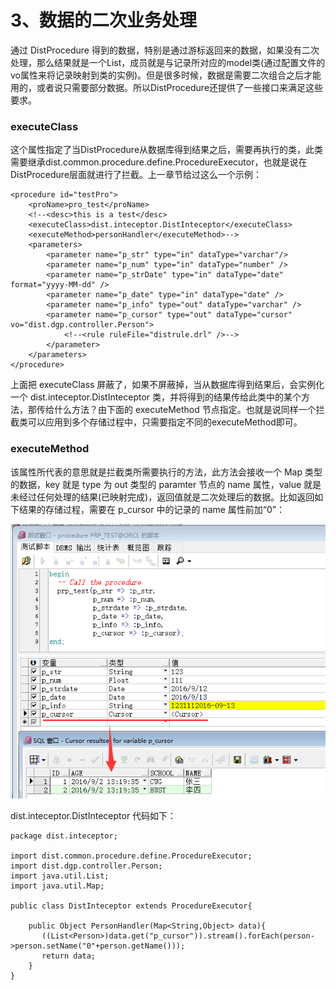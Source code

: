 # 3、数据的二次业务处理

通过 DistProcedure 得到的数据，特别是通过游标返回来的数据，如果没有二次处理，那么结果就是一个List，成员就是与记录所对应的model类(通过配置文件的vo属性来将记录映射到类的实例)。但是很多时候，数据是需要二次组合之后才能用的，或者说只需要部分数据。所以DistProcedure还提供了一些接口来满足这些要求。

### executeClass
这个属性指定了当DistProcedure从数据库得到结果之后，需要再执行的类，此类需要继承dist.common.procedure.define.ProcedureExecutor，也就是说在DistProcedure层面就进行了拦截。上一章节给过这么一个示例：

```
<procedure id="testPro">
    <proName>pro_test</proName>
    <!--<desc>this is a test</desc>
    <executeClass>dist.inteceptor.DistInteceptor</executeClass>
    <executeMethod>personHandler</executeMethod>-->
    <parameters>
        <parameter name="p_str" type="in" dataType="varchar"/>
        <parameter name="p_num" type="in" dataType="number" />
        <parameter name="p_strDate" type="in" dataType="date" format="yyyy-MM-dd" />
        <parameter name="p_date" type="in" dataType="date" />
        <parameter name="p_info" type="out" dataType="varchar" />
        <parameter name="p_cursor" type="out" dataType="cursor" vo="dist.dgp.controller.Person">
            <!--<rule ruleFile="distrule.drl" />-->
        </parameter>
    </parameters>
</procedure>
```
上面把 executeClass 屏蔽了，如果不屏蔽掉，当从数据库得到结果后，会实例化一个 dist.inteceptor.DistInteceptor 类，并将得到的结果传给此类中的某个方法，那传给什么方法？由下面的 executeMethod 节点指定。也就是说同样一个拦截类可以应用到多个存储过程中，只需要指定不同的executeMethod即可。

### executeMethod
该属性所代表的意思就是拦截类所需要执行的方法，此方法会接收一个 Map 类型的数据，key 就是 type 为 out 类型的 paramter 节点的 name 属性，value 就是未经过任何处理的结果(已映射完成)，返回值就是二次处理后的数据。比如返回如下结果的存储过程，需要在 p_cursor 中的记录的 name 属性前加“0”：

![](https://raw.githubusercontent.com/DistChen/distprocedure/master/docs/images/3.png)

dist.inteceptor.DistInteceptor 代码如下：

```
package dist.inteceptor;

import dist.common.procedure.define.ProcedureExecutor;
import dist.dgp.controller.Person;
import java.util.List;
import java.util.Map;

public class DistInteceptor extends ProcedureExecutor{

    public Object PersonHandler(Map<String,Object> data){
       ((List<Person>)data.get("p_cursor")).stream().forEach(person->person.setName("0"+person.getName()));
       return data;
    }
}
```
